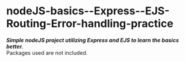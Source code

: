# nodeJS-basics--Express--EJS-Routing-Error-handling-practice
***Simple nodeJS project utilizing Express and EJS to learn the basics better.***
<br>Packages used are not included.
